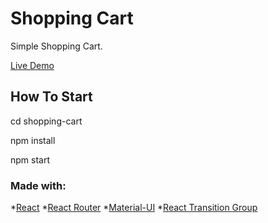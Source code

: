 # Shopping Cart

Simple Shopping Cart.

[Live Demo](https://nadimradjab.github.io/ShoppingCart/)

## How To Start

cd shopping-cart

npm install

npm start


### Made with:

*[React](https://reactjs.org/)
*[React Router](https://reactrouter.com/)
*[Material-UI](https://material-ui.com/)
*[React Transition Group](https://reactcommunity.org/react-transition-group/)


